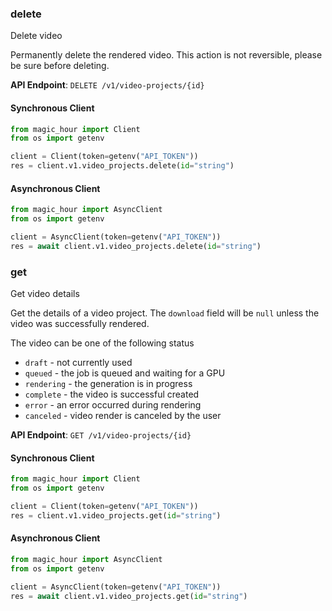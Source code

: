 
### delete <a name="delete"></a>
Delete video

Permanently delete the rendered video. This action is not reversible, please be sure before deleting.

**API Endpoint**: `DELETE /v1/video-projects/{id}`

#### Synchronous Client

```python
from magic_hour import Client
from os import getenv

client = Client(token=getenv("API_TOKEN"))
res = client.v1.video_projects.delete(id="string")
```

#### Asynchronous Client

```python
from magic_hour import AsyncClient
from os import getenv

client = AsyncClient(token=getenv("API_TOKEN"))
res = await client.v1.video_projects.delete(id="string")
```

### get <a name="get"></a>
Get video details

Get the details of a video project. The `download` field will be `null` unless the video was successfully rendered.

The video can be one of the following status
- `draft` - not currently used
- `queued` - the job is queued and waiting for a GPU
- `rendering` - the generation is in progress
- `complete` - the video is successful created
- `error` - an error occurred during rendering
- `canceled` - video render is canceled by the user


**API Endpoint**: `GET /v1/video-projects/{id}`

#### Synchronous Client

```python
from magic_hour import Client
from os import getenv

client = Client(token=getenv("API_TOKEN"))
res = client.v1.video_projects.get(id="string")
```

#### Asynchronous Client

```python
from magic_hour import AsyncClient
from os import getenv

client = AsyncClient(token=getenv("API_TOKEN"))
res = await client.v1.video_projects.get(id="string")
```
